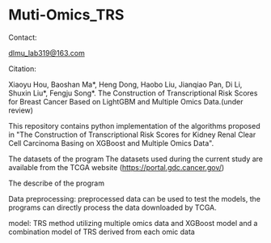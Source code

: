 # Muti-Omics_TRS

Contact:

dlmu_lab319@163.com

Citation:

Xiaoyu Hou, Baoshan Ma*, Heng Dong, Haobo Liu, Jianqiao Pan, Di Li, Shuxin Liu*, Fengju Song*. The Construction of Transcriptional Risk Scores for Breast Cancer Based on LightGBM and Multiple Omics Data.(under review)

This repository contains python implementation of the algorithms proposed in "The Construction of Transcriptional Risk Scores for Kidney Renal Clear Cell Carcinoma Basing on XGBoost and Multiple Omics Data".

The datasets of the program
The datasets used during the current study are available from the TCGA website (https://portal.gdc.cancer.gov/)

The describe of the program

Data preprocessing: preprocessed data can be used to test the models, the programs can directly process the data downloaded by TCGA.

model: TRS method utilizing multiple omics data and XGBoost model and a combination model of TRS derived from each omic data
